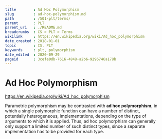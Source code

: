 ```yaml
---
title        : Ad Hoc Polymorphism
slug         : ad-hoc-polymorphism.md
path         : /501-plt/terms/
parent       : PLT
parent_uri   : ./README.md
breadcrumbs  : CS > PLT > Terms
wikilink     : https://en.wikipedia.org/wiki/Ad_hoc_polymorphism
date_created : 2018-01-01
topic        : CS, PLT
keywords     : plt, polymorphism
date_edited  : 2020-09-29
pageid       : 3cefe0db-7616-4848-a2b6-9296746a178b
---
```


# Ad Hoc Polymorphism

https://en.wikipedia.org/wiki/Ad_hoc_polymorphism

Parametric polymorphism may be contrasted with **ad hoc polymorphism**, in which a single polymorphic function can have a number of distinct, potentially heterogeneous, implementations, depending on the type of arguments to which it is applied. Thus, ad hoc polymorphism can generally only support a limited number of such distinct types, since a separate implementation has to be provided for each type.
